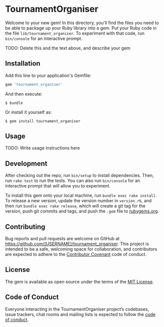 # TournamentOrganiser

Welcome to your new gem! In this directory, you'll find the files you need to be able to package up your Ruby library into a gem. Put your Ruby code in the file `lib/tournament_organiser`. To experiment with that code, run `bin/console` for an interactive prompt.

TODO: Delete this and the text above, and describe your gem

## Installation

Add this line to your application's Gemfile:

```ruby
gem 'tournament_organiser'
```

And then execute:

    $ bundle

Or install it yourself as:

    $ gem install tournament_organiser

## Usage

TODO: Write usage instructions here

## Development

After checking out the repo, run `bin/setup` to install dependencies. Then, run `rake test` to run the tests. You can also run `bin/console` for an interactive prompt that will allow you to experiment.

To install this gem onto your local machine, run `bundle exec rake install`. To release a new version, update the version number in `version.rb`, and then run `bundle exec rake release`, which will create a git tag for the version, push git commits and tags, and push the `.gem` file to [rubygems.org](https://rubygems.org).

## Contributing

Bug reports and pull requests are welcome on GitHub at https://github.com/[USERNAME]/tournament_organiser. This project is intended to be a safe, welcoming space for collaboration, and contributors are expected to adhere to the [Contributor Covenant](http://contributor-covenant.org) code of conduct.

## License

The gem is available as open source under the terms of the [MIT License](https://opensource.org/licenses/MIT).

## Code of Conduct

Everyone interacting in the TournamentOrganiser project’s codebases, issue trackers, chat rooms and mailing lists is expected to follow the [code of conduct](https://github.com/[USERNAME]/tournament_organiser/blob/master/CODE_OF_CONDUCT.md).
